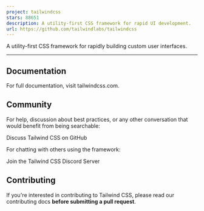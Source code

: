 ```yaml
---
project: tailwindcss
stars: 88651
description: A utility-first CSS framework for rapid UI development.
url: https://github.com/tailwindlabs/tailwindcss
---
```


A utility-first CSS framework for rapidly building custom user interfaces.

* * *

Documentation
-------------

For full documentation, visit tailwindcss.com.

Community
---------

For help, discussion about best practices, or any other conversation that would benefit from being searchable:

Discuss Tailwind CSS on GitHub

For chatting with others using the framework:

Join the Tailwind CSS Discord Server

Contributing
------------

If you're interested in contributing to Tailwind CSS, please read our contributing docs **before submitting a pull request**.
